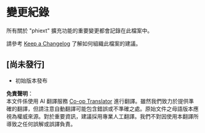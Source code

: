 <!--
CO_OP_TRANSLATOR_METADATA:
{
  "original_hash": "bd0afcb627d5754038537758315cbad7",
  "translation_date": "2025-05-08T06:46:17+00:00",
  "source_file": "code/09.UpdateSamples/Aug/vscode/phiext/CHANGELOG.md",
  "language_code": "tw"
}
-->
# 變更紀錄

所有關於 "phiext" 擴充功能的重要變更都會記錄在此檔案中。

請參考 [Keep a Changelog](http://keepachangelog.com/) 了解如何組織此檔案的建議。

## [尚未發行]

- 初始版本發布

**免責聲明**：  
本文件係使用 AI 翻譯服務 [Co-op Translator](https://github.com/Azure/co-op-translator) 進行翻譯。雖然我們致力於提供準確的翻譯，但請注意自動翻譯可能包含錯誤或不準確之處。原始文件之母語版本應視為權威來源。對於重要資訊，建議採用專業人工翻譯。我們不對因使用本翻譯所導致之任何誤解或誤譯負責。